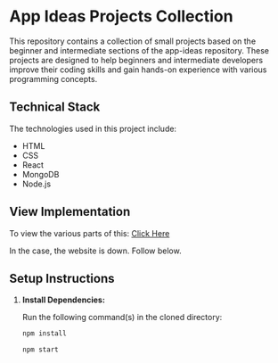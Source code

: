 # App Ideas Projects Collection
This repository contains a collection of small projects based on the beginner and intermediate sections of the app-ideas repository. These projects are designed to help beginners and intermediate developers improve their coding skills and gain hands-on experience with various programming concepts.

## Technical Stack

The technologies used in this project include:

- <i class="icon fab fa-html5"></i> HTML
- <i class="icon fab fa-css3"></i> CSS
- <i class="icon fab fa-react"></i> React
- <i class="icon fab fa-envira"></i> MongoDB
- <i class="icon fab fa-node"></i> Node.js

## View Implementation
To view the various parts of this: <a href="https://tan-june-app-collections.netlify.app/"> Click Here </a>

In the case, the website is down. Follow below.

## Setup Instructions

1. **Install Dependencies:**

   Run the following command(s) in the cloned directory:

   ```bash
   npm install
   ```
   ```bash
   npm start
   ```

